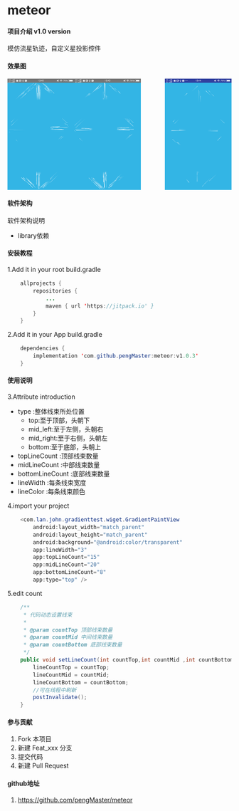 # meteor

#### 项目介绍 v1.0 version
模仿流星轨迹，自定义星投影控件

#### 效果图
   <img src="https://github.com/pengMaster/meteor/blob/master/doc/show.png" width="150" height="250" align="left" alt=""/>
      <img src="https://github.com/pengMaster/meteor/blob/master/doc/show1.png" width="150" height="250" align="center" alt=""/>
      <img src="https://github.com/pengMaster/meteor/blob/master/doc/show2.png" width="150" height="250" align="right" alt=""/>

#### 软件架构
软件架构说明
 - library依赖


#### 安装教程
1.Add it in your root build.gradle

```java
    allprojects {
		repositories {
			...
			maven { url 'https://jitpack.io' }
		}
	}
```
    
2.Add it in your App build.gradle

```java
    dependencies {
        implementation 'com.github.pengMaster:meteor:v1.0.3'
    }
```

#### 使用说明


3.Attribute introduction

- type :整体线束所处位置
    - top:至于顶部，头朝下
    - mid_left:至于左侧，头朝右
    - mid_right:至于右侧，头朝左
    - bottom:至于底部，头朝上
- topLineCount :顶部线束数量
- midLineCount :中部线束数量
- bottomLineCount :底部线束数量
- lineWidth :每条线束宽度
- lineColor :每条线束颜色

4.import your project
```java
    <com.lan.john.gradienttest.wiget.GradientPaintView
        android:layout_width="match_parent"
        android:layout_height="match_parent"
        android:background="@android:color/transparent"
        app:lineWidth="3"
        app:topLineCount="15"
        app:midLineCount="20"
        app:bottomLineCount="8"
        app:type="top" />

```

5.edit count
```java
    /**
     * 代码动态设置线束
     *
     * @param countTop 顶部线束数量
     * @param countMid 中间线束数量
     * @param countBottom 底部线束数量
     */
    public void setLineCount(int countTop,int countMid ,int countBottom){
        lineCountTop = countTop;
        lineCountMid = countMid;
        lineCountBottom = countBottom;
        //可在线程中刷新
        postInvalidate();
    }

```
#### 参与贡献

1. Fork 本项目
2. 新建 Feat_xxx 分支
3. 提交代码
4. 新建 Pull Request


#### github地址

1. https://github.com/pengMaster/meteor
